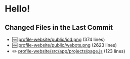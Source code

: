 # Hello!

<!-- CHANGED_FILES_START -->
## Changed Files in the Last Commit
- 🆕 [profile-website/public/icd.png](./profile-website/public/icd.png) (374 lines)
- 🆕 [profile-website/public/webots.png](./profile-website/public/webots.png) (2623 lines)
- ✏️ [profile-website/src/app/projects/page.js](./profile-website/src/app/projects/page.js) (123 lines)
<!-- CHANGED_FILES_END -->

